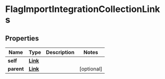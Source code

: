 

# FlagImportIntegrationCollectionLinks


## Properties

| Name | Type | Description | Notes |
|------------ | ------------- | ------------- | -------------|
|**self** | [**Link**](Link.md) |  |  |
|**parent** | [**Link**](Link.md) |  |  [optional] |



